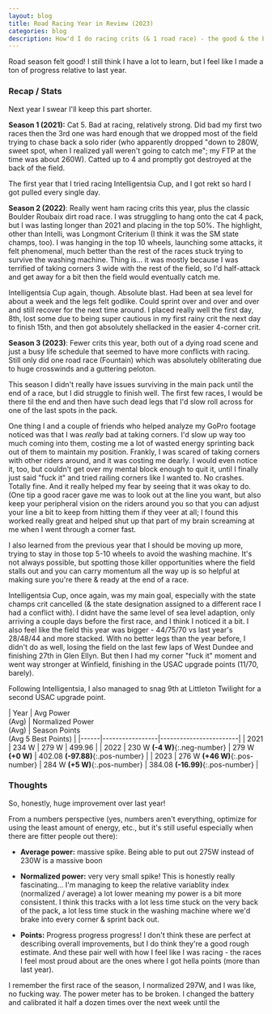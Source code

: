 ```yaml
---
layout: blog
title: Road Racing Year in Review (2023)
categories: blog
description: How'd I do racing crits (& 1 road race) - the good & the bad
---
```

Road season felt good! I still think I have a lot to learn, but I feel like I
made a ton of progress relative to last year.

### Recap / Stats

Next year I swear I'll keep this part shorter.

**Season 1 (2021):** Cat 5. Bad at racing, relatively strong. Did bad my first
two races then the 3rd one was hard enough that we dropped most of the field
trying to chase back a solo rider (who apparently dropped "down to 280W, sweet
spot, when I realized yall weren't going to catch me"; my FTP at the time was
about 260W). Catted up to 4 and promptly got destroyed at the back of the field.

The first year that I tried racing Intelligentsia Cup, and I got rekt so hard
I got pulled every single day.

**Season 2 (2022)**: Really went ham racing crits this year, plus the classic
Boulder Roubaix dirt road race. I was struggling to hang onto the cat 4 pack,
but I was lasting longer than 2021 and placing in the top 50%. The highlight,
other than Intelli, was Longmont Criterium (I think it was the SM state champs,
too). I was hanging in the top 10 wheels, launching some attacks, it felt
phenomenal, much better than the rest of the races stuck trying to survive the
washing machine. Thing is... it was mostly because I was terrified of taking
corners 3 wide with the rest of the field, so I'd half-attack and get away for a
bit then the field would eventually catch me.

Intelligentsia Cup again, though. Absolute blast. Had been at sea level for
about a week and the legs felt godlike. Could sprint over and over and over
and still recover for the next time around. I placed really well the first day,
8th, lost some due to being super cautious in my first rainy crit the next day
to finish 15th, and then got absolutely shellacked in the easier 4-corner crit.

**Season 3 (2023)**: Fewer crits this year, both out of a dying road scene and
just a busy life schedule that seemed to have more conflicts with racing. Still
only did one road race (Fountain) which was absolutely obliterating due to huge
crosswinds and a guttering peloton.

This season I didn't really have issues surviving in the main pack until the end
of a race, but I did struggle to finish well. The first few races, I would be
there til the end and then have such dead legs that I'd slow roll across for one
of the last spots in the pack.

One thing I and a couple of friends who helped analyze my GoPro footage noticed
was that I was *really* bad at taking corners. I'd slow up way too much coming
into them, costing me a lot of wasted energy sprinting back out of them to
maintain my position. Frankly, I was scared of taking corners with other riders
around, and it was costing me dearly. I would even notice it, too, but couldn't
get over my mental block enough to quit it, until I finally just said "fuck it"
and tried railing corners like I wanted to. No crashes. Totally fine. And it
really helped my fear by seeing that it was okay to do. (One tip a good racer
gave me was to look out at the line you want, but also keep your peripheral
vision on the riders around you so that you can adjust your line a bit to keep
from hitting them if they veer at all; I found this worked really great and
helped shut up that part of my brain screaming at me when I went through a
corner fast.

I also learned from the previous year that I should be moving up more, trying
to stay in those top 5-10 wheels to avoid the washing machine. It's not always
possible, but spotting those killer opportunities where the field stalls out
and you can carry momentum all the way up is so helpful at making sure you're
there & ready at the end of a race.

Intelligentsia Cup, once again, was my main goal, especially with the state
champs crit cancelled (& the state designation assigned to a different race I
had a conflict with). I didnt have the same level of sea level adaption, only
arriving a couple days before the first race, and I think I noticed it a bit.
I also feel like the field this year was bigger - 44/75/70 vs last year's
28/48/44 and more stacked. With no better legs than the year before, I didn't
do as well, losing the field on the last few laps of West Dundee and finishing
27th in Glen Ellyn. But then I had my corner "fuck it" moment and went way
stronger at Winfield, finishing in the USAC upgrade points (11/70, barely).

Following Intelligentsia, I also managed to snag 9th at Littleton Twilight for
a second USAC upgrade point.

<div class="table-wrapper" markdown="1">

| Year | Avg Power <br> (Avg) | Normalized Power <br> (Avg) | Season Points <br> (Avg 5 Best Points) |
|------|-----------------|------------------------|
| 2021 | 234 W | 279 W | 499.96 |
| 2022 | 230 W **(-4 W)**{:.neg-number} | 279 W **(+0 W)** | 402.08 **(-97.88)**{:.pos-number} |
| 2023 | 276 W **(+46 W)**{:.pos-number} | 284 W **(+5 W)**{:.pos-number} | 384.08 **(-16.99)**{:.pos-number} |

</div>

### Thoughts

So, honestly, huge improvement over last year!

From a numbers perspective (yes, numbers aren't everything, optimize for using
the least amount of energy, etc., but it's still useful especially when there
are fitter people out there):

* **Average power:** massive spike. Being able to put out 275W instead of 230W
is a massive boon

* **Normalized power:** very very small spike! This is honestly really
fascinating... I'm managing to keep the relative variablity index (normalized /
average) a lot lower meaning my power is a bit more consistent. I think this
tracks with a lot less time stuck on the very back of the pack, a lot less time
stuck in the washing machine where we'd brake into every corner & sprint back
out.

* **Points:** Progress progress progress! I don't think these are perfect at
describing overall improvements, but I do think they're a good rough estimate.
And these pair well with how I feel like I was racing - the races I feel most
proud about are the ones where I got hella points (more than last year).

I remember the first race of the season, I normalized 297W, and I was like, no
fucking way. The power meter has to be broken. I changed the battery and
calibrated it half a dozen times over the next week until the
